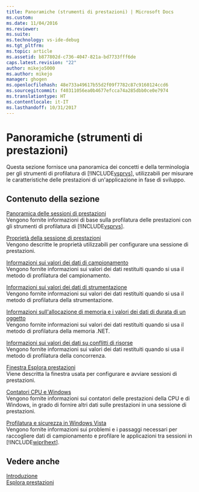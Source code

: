 ```yaml
---
title: Panoramiche (strumenti di prestazioni) | Microsoft Docs
ms.custom: 
ms.date: 11/04/2016
ms.reviewer: 
ms.suite: 
ms.technology: vs-ide-debug
ms.tgt_pltfrm: 
ms.topic: article
ms.assetid: b877802d-c736-4047-821a-bd7733fff6de
caps.latest.revision: "22"
author: mikejo5000
ms.author: mikejo
manager: ghogen
ms.openlocfilehash: 48e733a49617b55d2f09f7782c87c9160124ccd6
ms.sourcegitcommit: f40311056ea0b4677efcca74a285dbb0ce0e7974
ms.translationtype: HT
ms.contentlocale: it-IT
ms.lasthandoff: 10/31/2017
---
```

# <a name="overviews-performance-tools"></a>Panoramiche (strumenti di prestazioni)
Questa sezione fornisce una panoramica dei concetti e della terminologia per gli strumenti di profilatura di [!INCLUDE[vsprvs](../code-quality/includes/vsprvs_md.md)], utilizzabili per misurare le caratteristiche delle prestazioni di un'applicazione in fase di sviluppo.  
  
## <a name="in-this-section"></a>Contenuto della sezione  
 [Panoramica delle sessioni di prestazioni](../profiling/performance-session-overview.md)  
 Vengono fornite informazioni di base sulla profilatura delle prestazioni con gli strumenti di profilatura di [!INCLUDE[vsprvs](../code-quality/includes/vsprvs_md.md)].  
  
 [Proprietà della sessione di prestazioni](../profiling/performance-session-properties.md)  
 Vengono descritte le proprietà utilizzabili per configurare una sessione di prestazioni.  
  
 [Informazioni sui valori dei dati di campionamento](../profiling/understanding-sampling-data-values.md)  
 Vengono fornite informazioni sui valori dei dati restituiti quando si usa il metodo di profilatura del campionamento.  
  
 [Informazioni sui valori dei dati di strumentazione](../profiling/understanding-instrumentation-data-values.md)  
 Vengono fornite informazioni sui valori dei dati restituiti quando si usa il metodo di profilatura della strumentazione.  
  
 [Informazioni sull'allocazione di memoria e i valori dei dati di durata di un oggetto](../profiling/understanding-memory-allocation-and-object-lifetime-data-values.md)  
 Vengono fornite informazioni sui valori dei dati restituiti quando si usa il metodo di profilatura della memoria .NET.  
  
 [Informazioni sui valori dei dati su conflitti di risorse](../profiling/understanding-resource-contention-data-values.md)  
 Vengono fornite informazioni sui valori dei dati restituiti quando si usa il metodo di profilatura della concorrenza.  
  
 [Finestra Esplora prestazioni](../profiling/performance-explorer-window.md)  
 Viene descritta la finestra usata per configurare e avviare sessioni di prestazioni.  
  
 [Contatori CPU e Windows](../profiling/cpu-and-windows-counters.md)  
 Vengono fornite informazioni sui contatori delle prestazioni della CPU e di Windows, in grado di fornire altri dati sulle prestazioni in una sessione di prestazioni.  
  
 [Profilatura e sicurezza in Windows Vista](../profiling/profiling-and-windows-vista-security.md)  
 Vengono fornite informazioni sui problemi e i passaggi necessari per raccogliere dati di campionamento e profilare le applicazioni tra sessioni in [!INCLUDE[wiprlhext](../debugger/includes/wiprlhext_md.md)].  
  
## <a name="see-also"></a>Vedere anche  
 [Introduzione](../profiling/getting-started-with-performance-tools.md)   
 [Esplora prestazioni](../profiling/performance-explorer.md)